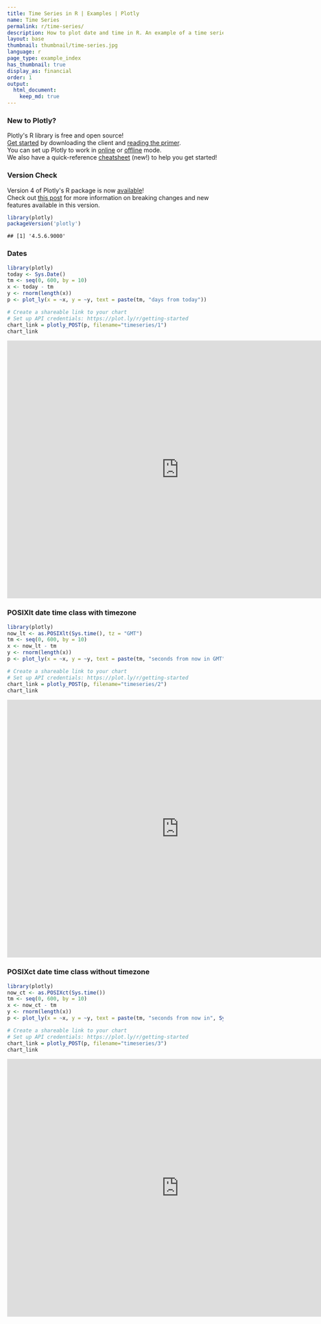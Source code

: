 ```yaml
---
title: Time Series in R | Examples | Plotly
name: Time Series
permalink: r/time-series/
description: How to plot date and time in R. An example of a time series plot with the POSIXct and Sys.Date classes.
layout: base
thumbnail: thumbnail/time-series.jpg
language: r
page_type: example_index
has_thumbnail: true
display_as: financial
order: 1
output:
  html_document:
    keep_md: true
---
```




### New to Plotly?

Plotly's R library is free and open source!<br>
[Get started](https://plot.ly/r/getting-started/) by downloading the client and [reading the primer](https://plot.ly/r/getting-started/).<br>
You can set up Plotly to work in [online](https://plot.ly/r/getting-started/#hosting-graphs-in-your-online-plotly-account) or [offline](https://plot.ly/r/offline/) mode.<br>
We also have a quick-reference [cheatsheet](https://images.plot.ly/plotly-documentation/images/r_cheat_sheet.pdf) (new!) to help you get started!

### Version Check

Version 4 of Plotly's R package is now [available](https://plot.ly/r/getting-started/#installation)!<br>
Check out [this post](http://moderndata.plot.ly/upgrading-to-plotly-4-0-and-above/) for more information on breaking changes and new features available in this version.

```r
library(plotly)
packageVersion('plotly')
```

```
## [1] '4.5.6.9000'
```

### Dates


```r
library(plotly)
today <- Sys.Date()
tm <- seq(0, 600, by = 10)
x <- today - tm
y <- rnorm(length(x))
p <- plot_ly(x = ~x, y = ~y, text = paste(tm, "days from today"))

# Create a shareable link to your chart
# Set up API credentials: https://plot.ly/r/getting-started
chart_link = plotly_POST(p, filename="timeseries/1")
chart_link
```

<iframe src="https://plot.ly/~RPlotBot/3467.embed" width="800" height="600" id="igraph" scrolling="no" seamless="seamless" frameBorder="0"> </iframe>

### POSIXlt date time class with timezone


```r
library(plotly)
now_lt <- as.POSIXlt(Sys.time(), tz = "GMT")
tm <- seq(0, 600, by = 10)
x <- now_lt - tm
y <- rnorm(length(x))
p <- plot_ly(x = ~x, y = ~y, text = paste(tm, "seconds from now in GMT"))

# Create a shareable link to your chart
# Set up API credentials: https://plot.ly/r/getting-started
chart_link = plotly_POST(p, filename="timeseries/2")
chart_link
```

<iframe src="https://plot.ly/~RPlotBot/3461.embed" width="800" height="600" id="igraph" scrolling="no" seamless="seamless" frameBorder="0"> </iframe>

### POSIXct date time class without timezone


```r
library(plotly)
now_ct <- as.POSIXct(Sys.time())
tm <- seq(0, 600, by = 10)
x <- now_ct - tm
y <- rnorm(length(x))
p <- plot_ly(x = ~x, y = ~y, text = paste(tm, "seconds from now in", Sys.timezone()))

# Create a shareable link to your chart
# Set up API credentials: https://plot.ly/r/getting-started
chart_link = plotly_POST(p, filename="timeseries/3")
chart_link
```

<iframe src="https://plot.ly/~RPlotBot/3463.embed" width="800" height="600" id="igraph" scrolling="no" seamless="seamless" frameBorder="0"> </iframe>
